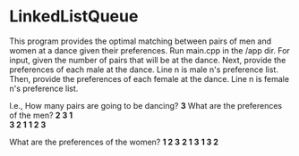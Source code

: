 # LinkedListQueue

This program provides the optimal matching between pairs of men and women at a dance given their preferences.
Run main.cpp in the /app dir.
For input, given the number of pairs that will be at the dance.
Next, provide the preferences of each male at the dance. Line n is male n's preference list.
Then, provide the preferences of each female at the dance. Line n is female n's preference list.

I.e., 
How many pairs are going to be dancing? **3**
What are the preferences of the men?
**2 3 1**       
**3 2 1**
**1 2 3**

What are the preferences of the women?
**1 2 3**
**2 1 3**
**1 3 2**


